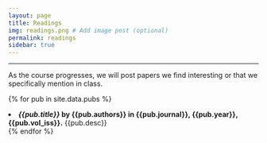 ```yaml
---
layout: page
title: Readings
img: readings.png # Add image post (optional)
permalink: readings 
sidebar: true
---
```


---

As the course progresses, we will post papers we find interesting or that we
specifically mention in class. 

{% for pub in site.data.pubs %}
<li> <a style="text-decoration: none;" href="https://rpdata.caltech.edu/2020/protected/papers/{{pub.fname}}"> <b><i>{{pub.title}}</i> by {{pub.authors}} in {{pub.journal}}, {{pub.year}}, {{pub.vol_iss}}.</b></a> {{pub.desc}}</li>
{% endfor %}